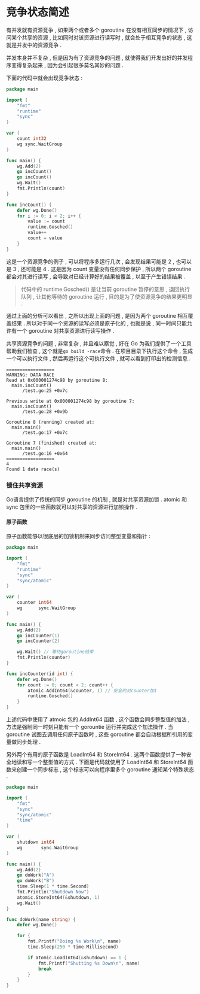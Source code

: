 # 竞争状态简述

有并发就有资源竞争 , 如果两个或者多个 goroutine 在没有相互同步的情况下 , 访问某个共享的资源 , 比如同时对该资源进行读写时 , 就会处于相互竞争的状态 , 这就是并发中的资源竞争 .

并发本身并不复杂 , 但是因为有了资源竞争的问题 , 就使得我们开发出好的并发程序变得复杂起来 , 因为会引起很多莫名其妙的问题 .

下面的代码中就会出现竞争状态 :

```go
package main

import (
    "fmt"
    "runtime"
    "sync"
)

var (
    count int32
    wg sync.WaitGroup
)

func main() {
    wg.Add(2)
    go incCount()
    go incCount()
    wg.Wait()
    fmt.Println(count)
}

func incCount() {
    defer wg.Done()
    for i := 0; i < 2; i++ {
        value := count
        runtime.Gosched()
        value++
        count = value
    }
}
```

这是一个资源竞争的例子 , 可以将程序多运行几次 , 会发现结果可能是 2 , 也可以是 3 , 还可能是 4 . 这是因为 count 变量没有任何同步保护 , 所以两个 goroutine 都会对其进行读写 , 会导致对已经计算好的结果被覆盖 , 以至于产生错误结果 .

> 代码中的 runtime.Gosched\(\) 是让当前 goroutine 暂停的意思 , 退回执行队列 , 让其他等待的 goroutine 运行 , 目的是为了使资源竞争的结果更明显 .

通过上面的分析可以看出 , 之所以出现上面的问题 , 是因为两个 goroutine 相互覆盖结果 . 所以对于同一个资源的读写必须是原子化的 , 也就是说 , 同一时间只能允许有一个 goroutine 对共享资源进行读写操作 .

共享资源竞争的问题 , 非常复杂 , 并且难以察觉 , 好在 Go 为我们提供了一个工具帮助我们检查 , 这个就是`go build -race`命令 . 在项目目录下执行这个命令 , 生成一个可以执行文件 , 然后再运行这个可执行文件 , 就可以看到打印出的检测信息 .

```
==================
WARNING: DATA RACE
Read at 0x000001274c98 by goroutine 8:
  main.incCount()
      /test.go:25 +0x7c

Previous write at 0x000001274c98 by goroutine 7:
  main.incCount()
      /test.go:28 +0x9b

Goroutine 8 (running) created at:
  main.main()
      /test.go:17 +0x7c

Goroutine 7 (finished) created at:
  main.main()
      /test.go:16 +0x64
==================
4
Found 1 data race(s)
```

### 锁住共享资源

Go语言提供了传统的同步 goroutine 的机制 , 就是对共享资源加锁 . atomic 和 sync 包里的一些函数就可以对共享的资源进行加锁操作 .

#### 原子函数

原子函数能够以很底层的加锁机制来同步访问整型变量和指针 :

```go
package main

import (
    "fmt"
    "runtime"
    "sync"
    "sync/atomic"
)

var (
    counter int64
    wg      sync.WaitGroup
)

func main() {
    wg.Add(2)
    go incCounter(1)
    go incCounter(2)

    wg.Wait() // 等待goroutine结束
    fmt.Println(counter)
}

func incCounter(id int) {
    defer wg.Done()
    for count := 0; count < 2; count++ {
        atomic.AddInt64(&counter, 1) // 安全的对counter加1
        runtime.Gosched()
    }
}
```

上述代码中使用了 atmoic 包的 AddInt64 函数 , 这个函数会同步整型值的加法 , 方法是强制同一时刻只能有一个 gorountie 运行并完成这个加法操作 . 当 goroutine 试图去调用任何原子函数时 , 这些 goroutine 都会自动根据所引用的变量做同步处理 . 

另外两个有用的原子函数是 LoadInt64 和 StoreInt64 . 这两个函数提供了一种安全地读和写一个整型值的方式 . 下面是代码就使用了 LoadInt64 和 StoreInt64 函数来创建一个同步标志 , 这个标志可以向程序里多个 goroutine 通知某个特殊状态 . 

```go
package main

import (
	"fmt"
	"sync"
	"sync/atomic"
	"time"
)

var (
	shutdown int64
	wg       sync.WaitGroup
)

func main() {
	wg.Add(2)
	go doWork("A")
	go doWork("B")
	time.Sleep(1 * time.Second)
	fmt.Println("Shutdown Now")
	atomic.StoreInt64(&shutdown, 1)
	wg.Wait()
}

func doWork(name string) {
	defer wg.Done()

	for {
		fmt.Printf("Doing %s Work\n", name)
		time.Sleep(250 * time.Millisecond)

		if atomic.LoadInt64(&shutdown) == 1 {
			fmt.Printf("Shutting %s Down\n", name)
			break
		}
	}
}

```



